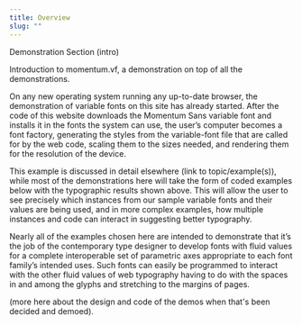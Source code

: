 ```yaml
---
title: Overview
slug: ""
---
```



Demonstration Section (intro)

Introduction to momentum.vf, a demonstration on top of all the demonstrations.

On any new operating system running any up-to-date browser, the demonstration of variable fonts on this site has already started. After the code of this website downloads the Momentum Sans variable font and installs it in the fonts the system can use, the user’s computer becomes a font factory, generating the styles from the variable-font file that are called for by the web code, scaling them to the sizes needed, and rendering them for the resolution of the device. 

This example is discussed in detail elsewhere (link to topic/example(s)), while most of the demonstrations here will take the form of coded examples below with the typographic results shown above. This will allow the user to see precisely which instances from our sample variable fonts and their values are being used, and in more complex examples, how multiple instances and code can interact in suggesting better typography. 

Nearly all of the examples chosen here are intended to demonstrate that it’s the job of the contemporary type designer to develop fonts with fluid values for a complete interoperable set of parametric axes appropriate to each font family’s intended uses. Such fonts can easily be programmed to interact with the other fluid values of web typography having to do with the spaces in and among the glyphs and stretching to the margins of pages. 

(more here about the design and code of the demos when that&#39;s been decided and demoed).